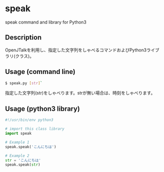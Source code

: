 # speak
speak command and library for Python3

## Description
OpenJTalkを利用し、指定した文字列をしゃべるコマンドおよびPython3ライブラリ(クラス)。

## Usage (command line)

```bash
$ speak.py [str]`
```
指定した文字列(str)をしゃべります。strが無い場合は、時刻をしゃべります。

## Usage (python3 library)

```python
#!/usr/bin/env python3

# import this class library
import speak

# Example 1
speak.speak('こんにちは')

# Example 2
str = 'こんにちは'
speak.speak(str)
```
